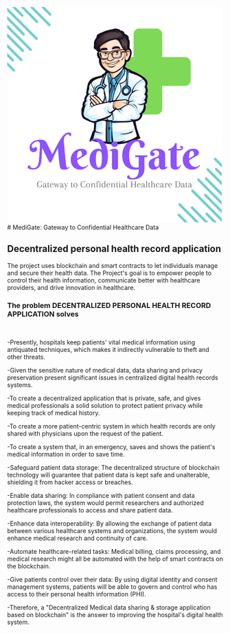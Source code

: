 <img src="blockchain.png">
# MediGate: Gateway to Confidential Healthcare Data

## Decentralized personal health record application

The project uses blockchain and smart contracts to let individuals manage and secure their health data. The Project's goal is to empower people to control their health information, communicate better with healthcare providers, and drive innovation in healthcare.

### The problem DECENTRALIZED PERSONAL HEALTH RECORD APPLICATION solves

&nbsp;

-Presently, hospitals keep patients' vital medical information using antiquated techniques, which makes it indirectly vulnerable to theft and other threats.

-Given the sensitive nature of medical data, data sharing and privacy preservation present significant issues in centralized digital health records systems.

-To create a decentralized application that is private, safe, and gives medical professionals a solid solution to protect patient privacy while keeping track of medical history.

-To create a more patient-centric system in which health records are only shared with physicians upon the request of the patient.

-To create a system that, in an emergency, saves and shows the patient's medical information in order to save time.

-Safeguard patient data storage: The decentralized structure of blockchain technology will guarantee that patient data is kept safe and unalterable, shielding it from hacker access or breaches.

-Enable data sharing: In compliance with patient consent and data protection laws, the system would permit researchers and authorized healthcare professionals to access and share patient data.

-Enhance data interoperability: By allowing the exchange of patient data between various healthcare systems and organizations, the system would enhance medical research and continuity of care.

-Automate healthcare-related tasks: Medical billing, claims processing, and medical research might all be automated with the help of smart contracts on the blockchain.

-Give patients control over their data: By using digital identity and consent management systems, patients will be able to govern and control who has access to their personal health information (PHI).

-Therefore, a "Decentralized Medical data sharing & storage application based on blockchain" is the answer to improving the hospital's digital health system.
